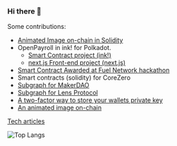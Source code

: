 ### Hi there 👋

Some contributions:
+ [Animated Image on-chain in Solidity](https://github.com/rtomas/animatedImageOnChain-SC)
+ OpenPayroll in ink! for Polkadot.
  + [Smart Contract project (ink!)](https://github.com/polkadrys/openPayroll)
  + [next.js Front-end project (next.js)](https://github.com/polkadrys/open-payroll-web/)
+ [Smart Contract Awarded at Fuel Network hackathon](https://dorahacks.io/hackathon/sway-summer-hackathon/results)
+ Smart contracts (solidity) for CoreZero
+ [Subgraph for MakerDAO](https://github.com/protofire/maker-protocol-subgraph/tree/dev)
+ [Subgraph for Lens Protocol](https://github.com/rtomas/lens-protocol-subgraph)
+ [A two-factor way to store your wallets private key](https://github.com/rtomas/key-kiss)
+ [An animated image on-chain](https://github.com/rtomas/animatedImageOnChain-UI)

[Tech articles](https://rtomas.hashnode.dev/)

 ![Top Langs](https://github-readme-stats.vercel.app/api/top-langs/?username=rtomas&hide=javascript,css,scss,html&theme=tokyonight)
